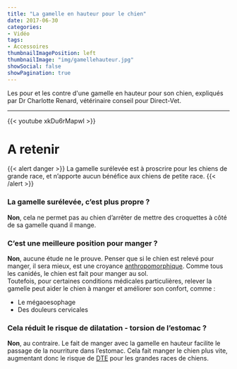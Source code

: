 ```yaml
---
title: "La gamelle en hauteur pour le chien"
date: 2017-06-30
categories:
- Vidéo
tags:
- Accessoires
thumbnailImagePosition: left
thumbnailImage: "img/gamellehauteur.jpg"
showSocial: false
showPagination: true
---
```


Les pour et les contre d'une gamelle en hauteur pour son chien, expliqués par Dr Charlotte Renard, vétérinaire conseil pour Direct-Vet.

<!--more-->
---
{{< youtube xkDu6rMapwI >}}

# A retenir
{{< alert danger >}}
La gamelle surélevée est à proscrire pour les chiens de grande race, et n’apporte aucun bénéfice aux chiens de petite race.
{{< /alert >}}

### La gamelle surélevée, c’est plus propre ?

**Non**, cela ne permet pas au chien d’arrêter de mettre des croquettes à côté de sa gamelle quand il mange.

### C’est une meilleure position pour manger ?

**Non**, aucune étude ne le prouve. Penser que si le chien est relevé pour manger, il sera mieux, est une croyance [anthropomorphique](https://www.leblogcanin.fr/2022/vocabulaire/). Comme tous les canidés, le chien est fait pour manger au sol.  
Toutefois, pour certaines conditions médicales particulières, relever la gamelle peut aider le chien à manger et améliorer son confort, comme :  
- Le mégaoesophage  
- Des douleurs cervicales

### Cela réduit le risque de dilatation - torsion de l’estomac ?

**Non**, au contraire. Le fait de manger avec la gamelle en hauteur facilite le passage de la nourriture dans l’estomac. Cela fait manger le chien plus vite, augmentant donc le risque de [DTE](https://www.leblogcanin.fr/2022/vocabulaire/) pour les grandes races de chiens.
